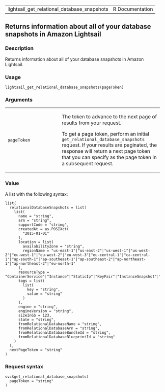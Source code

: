 <table style="width: 100%;">
<tbody>
<tr class="odd">
<td>lightsail_get_relational_database_snapshots</td>
<td style="text-align: right;">R Documentation</td>
</tr>
</tbody>
</table>

## Returns information about all of your database snapshots in Amazon Lightsail

### Description

Returns information about all of your database snapshots in Amazon
Lightsail.

### Usage

    lightsail_get_relational_database_snapshots(pageToken)

### Arguments

<table>
<colgroup>
<col style="width: 35%" />
<col style="width: 65%" />
</colgroup>
<tbody>
<tr class="odd">
<td><code
id="lightsail_get_relational_database_snapshots_:_pageToken">pageToken</code></td>
<td><p>The token to advance to the next page of results from your
request.</p>
<p>To get a page token, perform an initial
<code>get_relational_database_snapshots</code> request. If your results
are paginated, the response will return a next page token that you can
specify as the page token in a subsequent request.</p></td>
</tr>
</tbody>
</table>

### Value

A list with the following syntax:

    list(
      relationalDatabaseSnapshots = list(
        list(
          name = "string",
          arn = "string",
          supportCode = "string",
          createdAt = as.POSIXct(
            "2015-01-01"
          ),
          location = list(
            availabilityZone = "string",
            regionName = "us-east-1"|"us-east-2"|"us-west-1"|"us-west-2"|"eu-west-1"|"eu-west-2"|"eu-west-3"|"eu-central-1"|"ca-central-1"|"ap-south-1"|"ap-southeast-1"|"ap-southeast-2"|"ap-northeast-1"|"ap-northeast-2"|"eu-north-1"
          ),
          resourceType = "ContainerService"|"Instance"|"StaticIp"|"KeyPair"|"InstanceSnapshot"|"Domain"|"PeeredVpc"|"LoadBalancer"|"LoadBalancerTlsCertificate"|"Disk"|"DiskSnapshot"|"RelationalDatabase"|"RelationalDatabaseSnapshot"|"ExportSnapshotRecord"|"CloudFormationStackRecord"|"Alarm"|"ContactMethod"|"Distribution"|"Certificate"|"Bucket",
          tags = list(
            list(
              key = "string",
              value = "string"
            )
          ),
          engine = "string",
          engineVersion = "string",
          sizeInGb = 123,
          state = "string",
          fromRelationalDatabaseName = "string",
          fromRelationalDatabaseArn = "string",
          fromRelationalDatabaseBundleId = "string",
          fromRelationalDatabaseBlueprintId = "string"
        )
      ),
      nextPageToken = "string"
    )

### Request syntax

    svc$get_relational_database_snapshots(
      pageToken = "string"
    )
